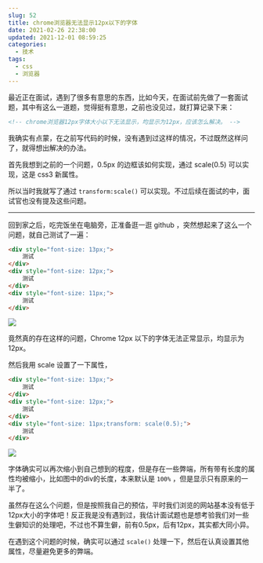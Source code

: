 ```yaml
---
slug: 52
title: chrome浏览器无法显示12px以下的字体
date: 2021-02-26 22:38:00
updated: 2021-12-01 08:59:25
categories: 
  - 技术
tags: 
  - css
  - 浏览器
---
```





最近正在面试，遇到了很多有意思的东西，比如今天，在面试前先做了一套面试题，其中有这么一道题，觉得挺有意思，之前也没见过，就打算记录下来：

```html
<!-- chrome浏览器12px字体大小以下无法显示，均显示为12px，应该怎么解决。 -->
```

我确实有点蒙，在之前写代码的时候，没有遇到过这样的情况，不过既然这样问了，就得想出解决的办法。

首先我想到之前的一个问题，0.5px 的边框该如何实现，通过 scale(0.5) 可以实现，这是 css3 新属性。

所以当时我就写了通过 `transform:scale()` 可以实现。不过后续在面试的中，面试官也没有提及这些问题。

---

回到家之后，吃完饭坐在电脑旁，正准备逛一逛 github ，突然想起来了这么一个问题，就自己测试了一遍：

```html
<div style="font-size: 13px;">
    测试
</div>
<div style="font-size: 12px;">
    测试
</div>
<div style="font-size: 11px;">
    测试
</div>
```

![](https://imgurl.zburu.com/images/2021/02/26/d3c345e515d6a29d9ff49f78382ac95b.png)

竟然真的存在这样的问题，Chrome 12px 以下的字体无法正常显示，均显示为12px。

然后我用 scale 设置了一下属性，

```html
<div style="font-size: 13px;">
    测试
</div>
<div style="font-size: 12px;">
    测试
</div>
<div style="font-size: 11px;transform: scale(0.5);">
    测试
</div>
```

![](https://imgurl.zburu.com/images/2021/02/26/9e5f13c26524aae53acbc9bd5edd57f9.png)

字体确实可以再次缩小到自己想到的程度，但是存在一些弊端，所有带有长度的属性均被缩小，比如图中的div的长度，本来默认是 `100%` ，但是显示只有原来的一半了。

虽然存在这么个问题，但是按照我自己的预估，平时我们浏览的网站基本没有低于12px大小的字体吧！反正我是没有遇到过，我估计面试题也是想考验我们对一些生僻知识的处理吧，不过也不算生僻，前有0.5px，后有12px，其实都大同小异。

在遇到这个问题的时候，确实可以通过 `scale()` 处理一下，然后在认真设置其他属性，尽量避免更多的弊端。